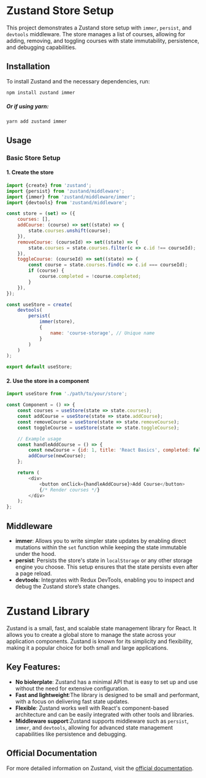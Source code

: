 # Zustand Store Setup

This project demonstrates a Zustand store setup with `immer`, `persist`, and `devtools` middleware. The store manages a
list of courses, allowing for adding, removing, and toggling courses with state immutability, persistence, and debugging
capabilities.

## Installation

To install Zustand and the necessary dependencies, run:

```bash
npm install zustand immer
```

##### Or if using yarn:

```bash
yarn add zustand immer
```

## Usage

### Basic Store Setup

#### 1. Create the store

```javascript
import {create} from 'zustand';
import {persist} from 'zustand/middleware';
import {immer} from 'zustand/middleware/immer';
import {devtools} from 'zustand/middleware';

const store = (set) => ({
    courses: [],
    addCourse: (course) => set((state) => {
        state.courses.unshift(course);
    }),
    removeCourse: (courseId) => set((state) => {
        state.courses = state.courses.filter(c => c.id !== courseId);
    }),
    toggleCourse: (courseId) => set((state) => {
        const course = state.courses.find(c => c.id === courseId);
        if (course) {
            course.completed = !course.completed;
        }
    }),
});

const useStore = create(
    devtools(
        persist(
            immer(store),
            {
                name: 'course-storage', // Unique name
            }
        )
    )
);

export default useStore;

```

#### 2. Use the store in a component

```javascript
import useStore from './path/to/your/store';

const Component = () => {
    const courses = useStore(state => state.courses);
    const addCourse = useStore(state => state.addCourse);
    const removeCourse = useStore(state => state.removeCourse);
    const toggleCourse = useStore(state => state.toggleCourse);

    // Example usage
    const handleAddCourse = () => {
        const newCourse = {id: 1, title: 'React Basics', completed: false};
        addCourse(newCourse);
    };

    return (
        <div>
            <button onClick={handleAddCourse}>Add Course</button>
            {/* Render courses */}
        </div>
    );
};
```

## Middleware

- **immer**: Allows you to write simpler state updates by enabling direct mutations within the `set` function while
  keeping the state immutable under the hood.
- **persist**: Persists the store's state in `localStorage` or any other storage engine you choose. This setup ensures
  that the state persists even after a page reload.
- **devtools**: Integrates with Redux DevTools, enabling you to inspect and debug the Zustand store’s state changes.

# Zustand Library

Zustand is a small, fast, and scalable state management library for React. It allows you to create a global store to
manage the state across your application components. Zustand is known for its simplicity and flexibility, making it a
popular choice for both small and large applications.

## Key Features:

- **No biolerplate**: Zustand has a minimal API that is easy to set up and use without the need for extensive
  configuration.
- **Fast and lightweight**:The library is designed to be small and performant, with a focus on delivering fast state updates.
- **Flexible**: Zustand works well with React's component-based architecture and can be easily integrated with other tools and libraries.
- **Middleware support**:Zustand supports middleware such as `persist`, `immer`, and `devtools`, allowing for advanced state management capabilities like persistence and debugging.

## Official Documentation

For more detailed information on Zustand, visit the [official documentation](https://docs.pmnd.rs/zustand/getting-started/introduction).

